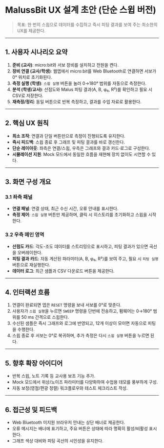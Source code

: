 # MalussBit UX 설계 초안 (단순 스윕 버전)

> 목표: 한 번의 스윕으로 데이터를 수집하고 즉시 피팅 결과를 보여 주는 최소한의 UX를 제공한다.

---

## 1. 사용자 시나리오 요약

1. **준비 (교사)**: micro:bit와 서보 장비를 설치하고 전원을 켠다.
2. **장비 연결 (교사/학생)**: 웹앱에서 micro:bit를 Web Bluetooth로 연결하면 서보가 0° 위치로 초기화된다.
3. **측정 실행 (학생)**: `스윕 실행` 버튼을 눌러 0→180° 범위를 자동으로 측정한다.
4. **분석 (학생/교사)**: 산점도와 Malus 피팅 결과(A, B, φ₀, R²)를 확인하고 필요 시 CSV로 저장한다.
5. **재측정/정리**: 동일 버튼으로 반복 측정하고, 결과를 수업 자료로 활용한다.

---

## 2. 핵심 UX 원칙

- **최소 조작**: 연결과 단일 버튼만으로 측정이 진행되도록 유지한다.
- **즉시 피드백**: 스윕 종료 후 그래프 및 피팅 결과를 바로 갱신한다.
- **단순 레이아웃**: 좌측은 연결/스윕, 우측은 그래프와 결과 카드·로그로 구성한다.
- **시뮬레이션 지원**: Mock 모드에서 동일한 흐름을 재현해 장치 없이도 시연할 수 있다.

---

## 3. 화면 구성 개요

### 3.1 좌측 패널
- **연결 패널**: 연결 상태, 최근 수신 시간, 오류 안내를 표시한다.
- **측정 제어**: `스윕 실행` 버튼만 제공하며, 클릭 시 히스토리를 초기화하고 스윕을 시작한다.

### 3.2 우측 메인 영역
- **산점도 카드**: 각도-조도 데이터를 스트리밍으로 표시하고, 피팅 결과가 있으면 곡선을 오버레이한다.
- **피팅 결과 카드**: 자동 계산된 파라미터(A, B, φ₀, R²)를 보여 주고, 필요 시 `피팅 실행` 버튼으로 재실행한다.
- **데이터 로그**: 최근 샘플과 CSV 다운로드 버튼을 제공한다.

---

## 4. 인터랙션 흐름

1. 연결이 완료되면 앱은 `RESET` 명령을 보내 서보를 0°로 맞춘다.
2. 사용자가 `스윕 실행`을 누르면 `SWEEP` 명령을 단번에 전송하고, 펌웨어는 0→180° 범위를 50 ms 간격으로 스윕한다.
3. 수신된 샘플은 즉시 그래프와 로그에 반영되고, 12개 이상이 모이면 자동으로 피팅을 수행한다.
4. 스윕 종료 후 서보는 0°로 복귀하며, 추가 측정은 다시 `스윕 실행` 버튼을 누르면 된다.

---

## 5. 향후 확장 아이디어

- 반복 스윕, 노트 기록 등 교사용 보조 기능 추가.
- Mock 모드에서 위상/노이즈 파라미터를 다양화하여 수업용 데모를 풍부하게 구성.
- 자동 보정(영점/편광 정렬) 워크플로우와 테스트 체크리스트 작성.

---

## 6. 접근성 및 피드백

- Web Bluetooth 미지원 브라우저 안내는 상단 배너로 제공한다.
- 오류 메시지는 배너에 표기하고, 주요 버튼은 상태에 따라 명확히 활성/비활성 표시한다.
- 그래프 색상 대비와 피팅 곡선의 시인성을 유지한다.

